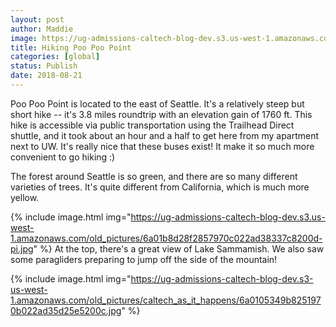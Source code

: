 ```yaml
---
layout: post
author: Maddie
image: https://ug-admissions-caltech-blog-dev.s3.us-west-1.amazonaws.com/old_pictures/6a0105349b8251970b022ad3a2ffab200b-500wi.jpg
title: Hiking Poo Poo Point
categories: [global]
status: Publish
date: 2018-08-21
---
```


Poo Poo Point is located to the east of Seattle. It's a relatively steep but short hike -- it's 3.8 miles roundtrip with an elevation gain of 1760 ft. This hike is accessible via public transportation using the Trailhead Direct shuttle, and it took about an hour and a half to get here from my apartment next to UW. It's really nice that these buses exist! It make it so much more convenient to go hiking :)

The forest around Seattle is so green, and there are so many different varieties of trees. It's quite different from California, which is much more yellow.


{% include image.html img="https://ug-admissions-caltech-blog-dev.s3.us-west-1.amazonaws.com/old_pictures/6a01b8d28f2857970c022ad38337c8200d-pi.jpg" %}
At the top, there's a great view of Lake Sammamish. We also saw some paragliders preparing to jump off the side of the mountain!


{% include image.html img="https://ug-admissions-caltech-blog-dev.s3-us-west-1.amazonaws.com/old_pictures/caltech_as_it_happens/6a0105349b8251970b022ad35d25e5200c.jpg" %}
